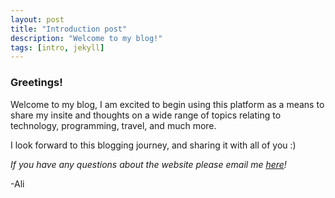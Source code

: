 ```yaml
---
layout: post
title: "Introduction post"
description: "Welcome to my blog!"
tags: [intro, jekyll]
---
```



### Greetings! 

Welcome to my blog, I am excited to begin using this platform as a means to share my insite and thoughts on a wide range of topics relating to technology, programming, travel, and much more.

I look forward to this blogging journey, and sharing it with all of you :) 

_If you have any questions about the website please email me <a href="mailto:iqbalali7@gmail.com">here</a>!_

-Ali